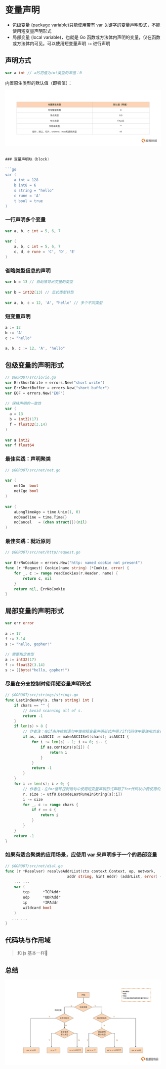# 变量声明

- 包级变量 (package variable)只能使用带有 var 关键字的变量声明形式，不能使用短变量声明形式
- 局部变量 (local variable)，也就是 Go 函数或方法体内声明的变量，仅在函数或方法体内可见。可以使用短变量声明 `:=` 进行声明

## 声明方式

```go
var a int // a的初值为int类型的零值：0
```

内置原生类型的默认值（即零值）：

![类型零值](../images/类型零值.webp)

```go

### 变量声明块（block)

```go
var (
    a int = 128
    b int8 = 6
    s string = "hello"
    c rune = 'A'
    t bool = true
)
```

### 一行声明多个变量

```go
var a, b, c int = 5, 6, 7

var (
    a, b, c int = 5, 6, 7
    c, d, e rune = 'C', 'D', 'E'
)

```

### 省略类型信息的声明

```go
var b = 13 // 自动推导出变量的类型

var b = int32(13) // 显式类型转型

var a, b, c = 12, 'A', "hello" // 多个不同类型
```

### 短变量声明

```go
a := 12
b := 'A'
c := "hello"

a, b, c := 12, 'A', "hello"
```

## 包级变量的声明形式

```go
// $GOROOT/src/io/io.go
var ErrShortWrite = errors.New("short write")
var ErrShortBuffer = errors.New("short buffer")
var EOF = errors.New("EOF")

// 保持声明的一致性
var (
  a = 13
  b = int32(17)
  f = float32(3.14)
)

var a int32
var f float64
```

### 最佳实践：声明聚类

```go
// $GOROOT/src/net/net.go

var (
    netGo  bool 
    netCgo bool 
)

var (
    aLongTimeAgo = time.Unix(1, 0)
    noDeadline = time.Time{}
    noCancel   = (chan struct{})(nil)
)
```

### 最佳实践：就近原则

```go
// $GOROOT/src/net/http/request.go

var ErrNoCookie = errors.New("http: named cookie not present")
func (r *Request) Cookie(name string) (*Cookie, error) {
    for _, c := range readCookies(r.Header, name) {
        return c, nil
    }
    return nil, ErrNoCookie
}
```

## 局部变量的声明形式

```go
var err error

a := 17
f := 3.14
s := "hello, gopher!"

// 需要指定类型
a := int32(17)
f := float32(3.14)
s := []byte("hello, gopher!")
```

### 尽量在分支控制时使用短变量声明形式

```go
// $GOROOT/src/strings/strings.go
func LastIndexAny(s, chars string) int {
    if chars == "" {
        // Avoid scanning all of s.
        return -1
    }
    if len(s) > 8 {
        // 作者注：在if条件控制语句中使用短变量声明形式声明了if代码块中要使用的变量as和isASCII
        if as, isASCII := makeASCIISet(chars); isASCII { 
            for i := len(s) - 1; i >= 0; i-- {
                if as.contains(s[i]) {
                    return i
                }
            }
            return -1
        }
    }
    for i := len(s); i > 0; { 
        // 作者注：在for循环控制语句中使用短变量声明形式声明了for代码块中要使用的变量c
        r, size := utf8.DecodeLastRuneInString(s[:i])
        i -= size
        for _, c := range chars {
            if r == c {
                return i
            }
        }
    }
    return -1
}
```

### 如果有适合聚类的应用场景，应使用 var 来声明多于一个的局部变量

```go
// $GOROOT/src/net/dial.go
func (r *Resolver) resolveAddrList(ctx context.Context, op, network, 
                            addr string, hint Addr) (addrList, error) {
    ... ...
    var (
        tcp      *TCPAddr
        udp      *UDPAddr
        ip       *IPAddr
        wildcard bool
    )
   ... ...
}
```

## 代码块与作用域

> 和 js 基本一样😬

## 总结

![变量声明](../images/变量声明.webp)
